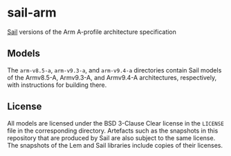 # sail-arm

[Sail](https://www.cl.cam.ac.uk/~pes20/sail/) versions of the Arm A-profile architecture specification

## Models

The `arm-v8.5-a`, `arm-v9.3-a`, and `arm-v9.4-a` directories contain Sail models of the
Armv8.5-A, Armv9.3-A, and Armv9.4-A architectures, respectively, with instructions for
building there.

## License

All models are licensed under the BSD 3-Clause Clear license in the `LICENSE` file in the corresponding directory.
Artefacts such as the snapshots in this repository that are produced by Sail are also subject to the same license.
The snapshots of the Lem and Sail libraries include copies of their licenses.
